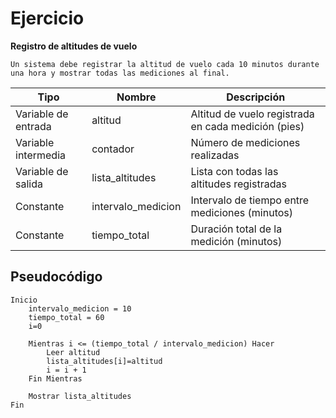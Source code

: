 # Ejercicio 

**Registro de altitudes de vuelo**
    
    Un sistema debe registrar la altitud de vuelo cada 10 minutos durante una hora y mostrar todas las mediciones al final.

| Tipo                   | Nombre             | Descripción                                                    |
|------------------------|--------------------|----------------------------------------------------------------|
| Variable de entrada    | altitud            | Altitud de vuelo registrada en cada medición (pies)            |
| Variable intermedia    | contador           | Número de mediciones realizadas                                |
| Variable de salida     | lista_altitudes    | Lista con todas las altitudes registradas                      |
| Constante              | intervalo_medicion | Intervalo de tiempo entre mediciones (minutos)                 |
| Constante              | tiempo_total       | Duración total de la medición (minutos)                        |


## Pseudocódigo
```
Inicio
    intervalo_medicion = 10
    tiempo_total = 60
    i=0

    Mientras i <= (tiempo_total / intervalo_medicion) Hacer
        Leer altitud
        lista_altitudes[i]=altitud
        i = i + 1
    Fin Mientras

    Mostrar lista_altitudes
Fin
```